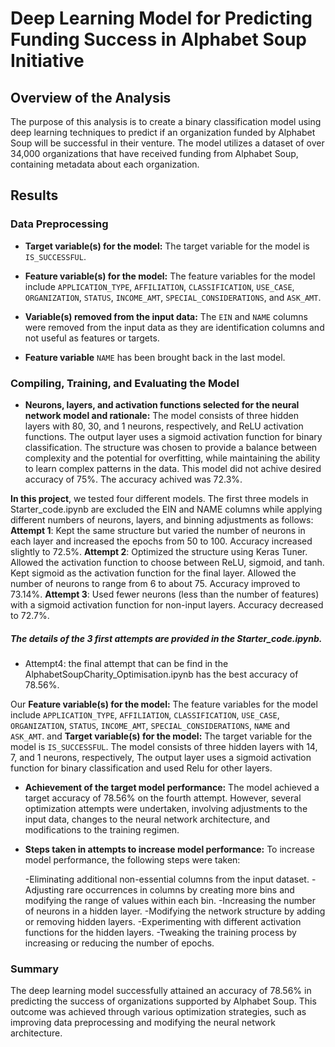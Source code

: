 # Deep Learning Model for Predicting Funding Success in Alphabet Soup Initiative

## Overview of the Analysis

The purpose of this analysis is to create a binary classification model using deep learning techniques to predict if an organization funded by Alphabet Soup will be successful in their venture. The model utilizes a dataset of over 34,000 organizations that have received funding from Alphabet Soup, containing metadata about each organization.

## Results

### Data Preprocessing

- **Target variable(s) for the model:** The target variable for the model is `IS_SUCCESSFUL`.
- **Feature variable(s) for the model:** The feature variables for the model include `APPLICATION_TYPE`, `AFFILIATION`, `CLASSIFICATION`, `USE_CASE`, `ORGANIZATION`, `STATUS`, `INCOME_AMT`, `SPECIAL_CONSIDERATIONS`, and `ASK_AMT`. 
- **Variable(s) removed from the input data:** The `EIN` and `NAME` columns were removed from the input data as they are identification columns and not useful as features or targets.

- **Feature variable** `NAME` has been brought back in the last model.

### Compiling, Training, and Evaluating the Model

- **Neurons, layers, and activation functions selected for the neural network model and rationale:** The model consists of three hidden layers with 80, 30, and 1 neurons, respectively, and ReLU activation functions. The output layer uses a sigmoid activation function for binary classification. The structure was chosen to provide a balance between complexity and the potential for overfitting, while maintaining the ability to learn complex patterns in the data.
This model did not achive desired accuracy of 75%.
The accuracy achived was 72.3%.

**In this project**, we tested four different models. The first three models in Starter_code.ipynb are excluded the EIN and NAME columns while applying different numbers of neurons, layers, and binning adjustments as follows:
****Attempt 1****: Kept the same structure but varied the number of neurons in each layer and increased the epochs from 50 to 100.
Accuracy increased slightly to 72.5%.
****Attempt 2****: Optimized the structure using Keras Tuner.
Allowed the activation function to choose between ReLU, sigmoid, and tanh.
Kept sigmoid as the activation function for the final layer.
Allowed the number of neurons to range from 6 to about 75.
Accuracy improved  to 73.14%.
****Attempt 3****: Used fewer neurons (less than the number of features) with a sigmoid activation function for non-input layers.
Accuracy decreased to 72.7%.


##### The details of the 3 first attempts are provided in the Starter_code.ipynb.
* Attempt4: the final attempt that can be find in the AlphabetSoupCharity_Optimisation.ipynb has the best accuracy of 78.56%.


Our **Feature variable(s) for the model:** The feature variables for the model include `APPLICATION_TYPE`, `AFFILIATION`, `CLASSIFICATION`, `USE_CASE`, `ORGANIZATION`, `STATUS`, `INCOME_AMT`, `SPECIAL_CONSIDERATIONS`, `NAME` and `ASK_AMT`. and 
**Target variable(s) for the model:** The target variable for the model is `IS_SUCCESSFUL`. The model consists of three hidden layers with 14, 7, and 1 neurons, respectively, The output layer uses a sigmoid activation function for binary classification and used Relu for other layers.


- **Achievement of the target model performance:** The model achieved a target accuracy of 78.56% on the fourth attempt. However, several optimization attempts were undertaken, involving adjustments to the input data, changes to the neural network architecture, and modifications to the training regimen.


- **Steps taken in attempts to increase model performance:** To increase model performance, the following steps were taken:

  -Eliminating additional non-essential columns from the input dataset.
  -Adjusting rare occurrences in columns by creating more bins and modifying the range of values within each bin.
  -Increasing the number of neurons in a hidden layer.
  -Modifying the network structure by adding or removing hidden layers.
  -Experimenting with different activation functions for the hidden layers.
  -Tweaking the training process by increasing or reducing the number of epochs.


### Summary

The deep learning model successfully attained an accuracy of 78.56% in predicting the success of organizations supported by Alphabet Soup. This outcome was achieved through various optimization strategies, such as improving data preprocessing and modifying the neural network architecture.


